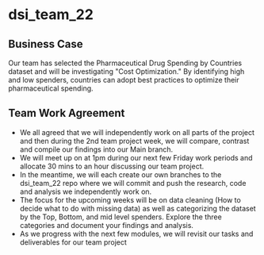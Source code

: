 # dsi_team_22

## Business Case

Our team has selected the Pharmaceutical Drug Spending by Countries dataset and will be investigating "Cost Optimization." By identifying high and low spenders, countries can adopt best practices to optimize their pharmaceutical spending. 

## Team Work Agreement

* We all agreed that we will independently work on all parts of the project and then during the 2nd team project week, we will compare, contrast and compile our findings into our Main branch.
* We will meet up on at 1pm during our next few Friday work periods and allocate 30 mins to an hour discussing our team project.
* In the meantime, we will each create our own branches to the dsi_team_22 repo where we will commit and push the research, code and analysis we independently work on.
* The focus for the upcoming weeks will be on data cleaning (How to decide what to do with missing data) as well as categorizing the dataset by the Top, Bottom, and mid level spenders. Explore the three categories and document your findings and analysis.
* As we progress with the next few modules, we will revisit our tasks and deliverables for our team project